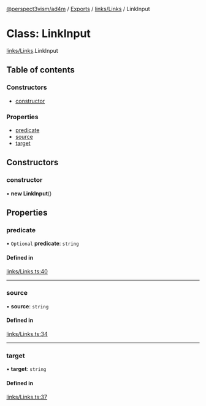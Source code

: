 [@perspect3vism/ad4m](../README.md) / [Exports](../modules.md) / [links/Links](../modules/links_Links.md) / LinkInput

# Class: LinkInput

[links/Links](../modules/links_Links.md).LinkInput

## Table of contents

### Constructors

- [constructor](links_Links.LinkInput.md#constructor)

### Properties

- [predicate](links_Links.LinkInput.md#predicate)
- [source](links_Links.LinkInput.md#source)
- [target](links_Links.LinkInput.md#target)

## Constructors

### constructor

• **new LinkInput**()

## Properties

### predicate

• `Optional` **predicate**: `string`

#### Defined in

[links/Links.ts:40](https://github.com/perspect3vism/ad4m-executor/blob/5a19b63d/core/src/links/Links.ts#L40)

___

### source

• **source**: `string`

#### Defined in

[links/Links.ts:34](https://github.com/perspect3vism/ad4m-executor/blob/5a19b63d/core/src/links/Links.ts#L34)

___

### target

• **target**: `string`

#### Defined in

[links/Links.ts:37](https://github.com/perspect3vism/ad4m-executor/blob/5a19b63d/core/src/links/Links.ts#L37)
